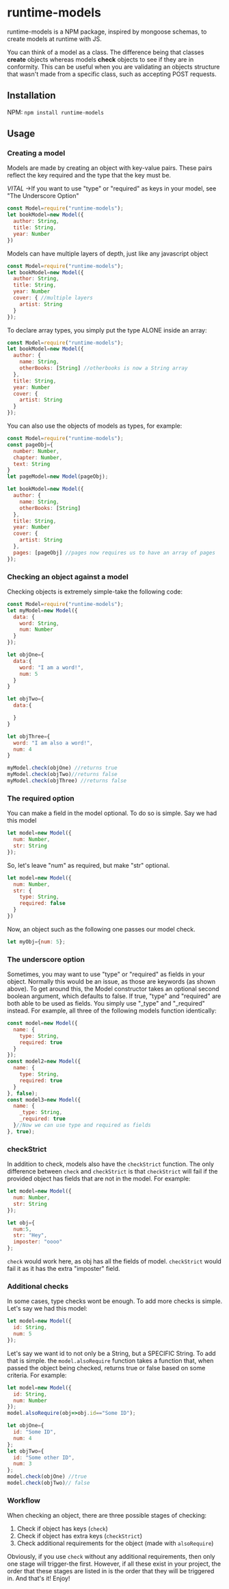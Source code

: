 # runtime-models

runtime-models is a NPM package, inspired by mongoose schemas,
to create models at runtime with JS.

You can think of a model as a class. The difference being that classes **create**
objects whereas models **check** objects to see if they are in conformity.
This can be useful when you are validating an objects structure that wasn't made
from a specific class, such as accepting POST requests.

## Installation

NPM:
`npm install runtime-models`

## Usage

### Creating a model

Models are made by creating an object with key-value pairs. These pairs
reflect the key required and the type that the key must be.

_VITAL_ ->If you want to use "type" or "required" as keys in your model, see "The Underscore Option"

```javascript
const Model=require("runtime-models");
let bookModel=new Model({
  author: String,
  title: String,
  year: Number
})
```

Models can have multiple layers of depth, just like any javascript object

```javascript
const Model=require("runtime-models");
let bookModel=new Model({
  author: String,
  title: String,
  year: Number
  cover: { //multiple layers
    artist: String
  }
});
```

To declare array types, you simply put the type ALONE inside an array:

```javascript
const Model=require("runtime-models");
let bookModel=new Model({
  author: {
    name: String,
    otherBooks: [String] //otherbooks is now a String array
  },
  title: String,
  year: Number
  cover: {
    artist: String
  }
});
```

You can also use the objects of models as types, for example:

```javascript
const Model=require("runtime-models");
const pageObj={
  number: Number,
  chapter: Number,
  text: String
}
let pageModel=new Model(pageObj);

let bookModel=new Model({
  author: {
    name: String,
    otherBooks: [String]
  },
  title: String,
  year: Number
  cover: {
    artist: String
  },
  pages: [pageObj] //pages now requires us to have an array of pages
});
```

### Checking an object against a model

Checking objects is extremely simple-take the following code:

```javascript
const Model=require("runtime-models");
let myModel=new Model({
  data: {
    word: String,
    num: Number
  }
});

let objOne={
  data:{
    word: "I am a word!",
    num: 5
  }
}

let objTwo={
  data:{

  }
}

let objThree={
  word: "I am also a word!",
  num: 4
}

myModel.check(objOne) //returns true
myModel.check(objTwo)//returns false
myModel.check(objThree) //returns false
```

### The required option

You can make a field in the model optional. To do so is simple.
Say we had this model

```javascript
let model=new Model({
  num: Number,
  str: String
});
```

So, let's leave "num" as required, but make "str" optional.

```javascript
let model=new Model({
  num: Number,
  str: {
    type: String,
    required: false
  }
})
```

Now, an object such as the following one passes our model check.

```javascript
let myObj={num: 5};
```

### The underscore option
Sometimes, you may want to use "type" or "required" as fields in your object.
Normally this would be an issue, as those are keywords (as shown above). To get
around this, the Model constructor takes an optional second boolean argument, which
defaults to false. If true, "type" and "required" are both able to be used as fields.
You simply use "\_type" and "\_required" instead. For example, all three of the
following models function identically:
```javascript
const model=new Model({
  name: {
    type: String,
    required: true
  }
});
const model2=new Model({
  name: {
    type: String,
    required: true
  }
}, false);
const model3=new Model({
  name: {
    _type: String,
    _required: true
  }//Now we can use type and required as fields
}, true);
```

### checkStrict

In addition to check, models also have the `checkStrict` function. The only
difference between `check` and `checkStrict` is that `checkStrict` will fail if the
provided object has fields that are not in the model. For example:

```javascript
let model=new Model({
  num: Number,
  str: String
});

let obj={
  num:5,
  str: "Hey",
  imposter: "oooo"
};
```

`check` would work here, as obj has all the fields of model. `checkStrict`
would fail it as it has the extra "imposter" field.

### Additional checks

In some cases, type checks wont be enough. To add more checks is simple.
Let's say we had this model:

```javascript
let model=new Model({
  id: String,
  num: 5
});
```

Let's say we want id to not only be a String, but a SPECIFIC String. To add that
is simple. the `model.alsoRequire` function takes a function that, when passed
the object being checked, returns true or false based on some criteria. For example:

```javascript
let model=new Model({
  id: String,
  num: Number
});
model.alsoRequire(obj=>obj.id=="Some ID");

let objOne={
  id: "Some ID",
  num: 4
};
let objTwo={
  id: "Some other ID",
  num: 3
};
model.check(objOne) //true
model.check(objTwo)// false
```

### Workflow

When checking an object, there are three possible stages of checking:
1. Check if object has keys (`check`)
2. Check if object has extra keys (`checkStrict`)
3. Check additional requirements for the object (made with `alsoRequire`)

Obviously, if you use `check` without any additional requirements, then only one
stage will trigger-the first. However, if all these exist in your project, the
order that these stages are listed in is the order that they will be triggered in.
And that's it! Enjoy!
